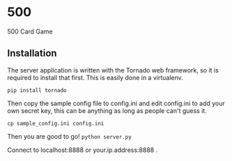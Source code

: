 # 500
500 Card Game

## Installation

The server application is written with the Tornado web framework, so it is required to install that first. This is easily done in a virtualenv.

```pip install tornado```

Then copy the sample config file to config.ini and edit config.ini to add your own secret key, this can be anything as long as people can't guess it.

```cp sample_config.ini config.ini```

Then you are good to go!
```python server.py```

Connect to localhost:8888 or your.ip.address:8888 .

